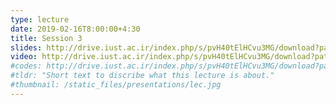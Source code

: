 ```yaml
---
type: lecture
date: 2019-02-16T8:00:00+4:30
title: Session 3
slides: http://drive.iust.ac.ir/index.php/s/pvH40tElHCvu3MG/download?path=%2FSlides&files=AP_Session3.pdf
video: http://drive.iust.ac.ir/index.php/s/pvH40tElHCvu3MG/download?path=%2FClassVideos&files=S3.mp4
#codes: http://drive.iust.ac.ir/index.php/s/pvH40tElHCvu3MG/download?path=%2FCode&files=S3.zip
#tldr: "Short text to discribe what this lecture is about."
#thumbnail: /static_files/presentations/lec.jpg
---
```

